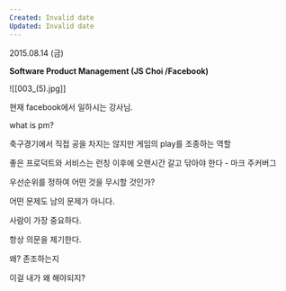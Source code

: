 ```yaml
---
Created: Invalid date
Updated: Invalid date
---
```

2015.08.14 (금)

**Software Product Management (JS Choi /Facebook)**

![[003_(5).jpg]]

현재 facebook에서 일하시는 강사님.

what is pm?

축구경기에서 직접 공을 차지는 않지만 게임의 play를 조종하는 역할

좋은 프로덕트와 서비스는 런칭 이후에 오랜시간 갈고 닦아야 한다 - 마크 주커버그

우선순위를 정하여 어떤 것을 무시할 것인가?

어떤 문제도 남의 문제가 아니다.

사람이 가장 중요하다.

항상 의문을 제기한다.

왜? 존조하는지

이걸 내가 왜 해야되지?
